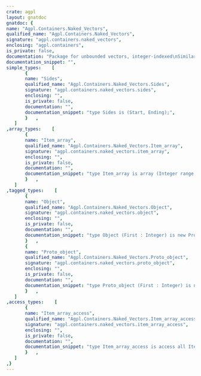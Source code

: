 ```yaml
---
crate: agpl
layout: gnatdoc
gnatdoc: {
name: "Agpl.Containers.Naked_Vectors",
qualified_name: "Agpl.Containers.Naked_Vectors",
signature: "agpl.containers.naked_vectors",
enclosing: "agpl.containers",
is_private: false,
documentation: "Package for unbounded vectors, integer-indexed\nSimilar to the one in the standard library, but exposes the internal vector.\nSo it's a bit unsafer, but also eficienter.\n\n@formal Item_type\n@formal Initial_size\n@formal Grow_factor",
documentation_snippet: "",
simple_types:    [
       {
       name: "Sides",
       qualified_name: "Agpl.Containers.Naked_Vectors.Sides",
       signature: "agpl.containers.naked_vectors.sides",
       enclosing: "",
       is_private: false,
       documentation: "",
       documentation_snippet: "type Sides is (Start, Ending);",
       }   ,
   ]
,array_types:    [
       {
       name: "Item_array",
       qualified_name: "Agpl.Containers.Naked_Vectors.Item_array",
       signature: "agpl.containers.naked_vectors.item_array",
       enclosing: "",
       is_private: false,
       documentation: "",
       documentation_snippet: "type Item_array is array (Integer range <>) of Item_type;",
       }   ,
   ]
,tagged_types:    [
       {
       name: "Object",
       qualified_name: "Agpl.Containers.Naked_Vectors.Object",
       signature: "agpl.containers.naked_vectors.object",
       enclosing: "",
       is_private: false,
       documentation: "",
       documentation_snippet: "type Object (First : Integer) is new Proto_object with private;",
       }   ,
       {
       name: "Proto_object",
       qualified_name: "Agpl.Containers.Naked_Vectors.Proto_object",
       signature: "agpl.containers.naked_vectors.proto_object",
       enclosing: "",
       is_private: false,
       documentation: "",
       documentation_snippet: "type Proto_object (First : Integer) is new Finalization.Controlled with\n   record\n      Vector : Item_array_access;\n   end record;",
       }   ,
   ]
,access_types:    [
       {
       name: "Item_array_access",
       qualified_name: "Agpl.Containers.Naked_Vectors.Item_array_access",
       signature: "agpl.containers.naked_vectors.item_array_access",
       enclosing: "",
       is_private: false,
       documentation: "",
       documentation_snippet: "type Item_array_access is access all Item_array;",
       }   ,
   ]
,}
---
```

